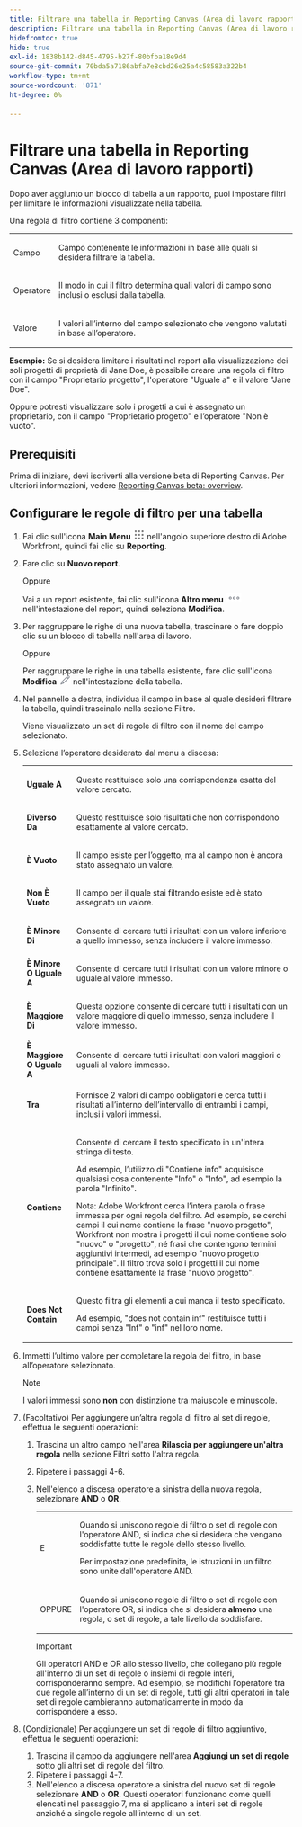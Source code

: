 ```yaml
---
title: Filtrare una tabella in Reporting Canvas (Area di lavoro rapporti)
description: Filtrare una tabella in Reporting Canvas (Area di lavoro rapporti)
hidefromtoc: true
hide: true
exl-id: 1838b142-d845-4795-b27f-80bfba18e9d4
source-git-commit: 70bda5a7186abfa7e8cbd26e25a4c58583a322b4
workflow-type: tm+mt
source-wordcount: '871'
ht-degree: 0%

---
```


# Filtrare una tabella in Reporting Canvas (Area di lavoro rapporti)

Dopo aver aggiunto un blocco di tabella a un rapporto, puoi impostare filtri per limitare le informazioni visualizzate nella tabella.

Una regola di filtro contiene 3 componenti:

<table style="table-layout:auto"> 
 <col> 
 <col> 
 <tbody> 
  <tr> 
   <td role="rowheader">Campo</td> 
   <td> <p>Campo contenente le informazioni in base alle quali si desidera filtrare la tabella.</p> </td> 
  </tr> 
  <tr> 
   <td role="rowheader">Operatore</td> 
   <td> <p>Il modo in cui il filtro determina quali valori di campo sono inclusi o esclusi dalla tabella. </p> </td> 
  </tr> 
  <tr> 
   <td role="rowheader">Valore</td> 
   <td> <p>I valori all’interno del campo selezionato che vengono valutati in base all’operatore.</p> </td> 
  </tr> 
 </tbody> 
</table>

**Esempio:** Se si desidera limitare i risultati nel report alla visualizzazione dei soli progetti di proprietà di Jane Doe, è possibile creare una regola di filtro con il campo &quot;Proprietario progetto&quot;, l&#39;operatore &quot;Uguale a&quot; e il valore &quot;Jane Doe&quot;.

Oppure potresti visualizzare solo i progetti a cui è assegnato un proprietario, con il campo &quot;Proprietario progetto&quot; e l’operatore &quot;Non è vuoto&quot;.

## Prerequisiti

Prima di iniziare, devi iscriverti alla versione beta di Reporting Canvas. Per ulteriori informazioni, vedere [Reporting Canvas beta: overview](/help/quicksilver/product-announcements/betas/canvas-dashboards-beta/reporting-canvas-beta-overview.md).

## Configurare le regole di filtro per una tabella

1. Fai clic sull&#39;icona **Main Menu** ![Main Menu icon](assets/main-menu-icon.png) nell&#39;angolo superiore destro di Adobe Workfront, quindi fai clic su **Reporting**.

1. Fare clic su **Nuovo report**.

   Oppure

   Vai a un report esistente, fai clic sull&#39;icona **Altro menu** ![Altro icona](assets/more-icon.png) nell&#39;intestazione del report, quindi seleziona **Modifica**.

1. Per raggruppare le righe di una nuova tabella, trascinare o fare doppio clic su un blocco di tabella nell&#39;area di lavoro.

   Oppure

   Per raggruppare le righe in una tabella esistente, fare clic sull&#39;icona **Modifica** ![Icona Modifica](assets/edit-icon.png) nell&#39;intestazione della tabella.

1. Nel pannello a destra, individua il campo in base al quale desideri filtrare la tabella, quindi trascinalo nella sezione Filtro.

   Viene visualizzato un set di regole di filtro con il nome del campo selezionato.

1. Seleziona l’operatore desiderato dal menu a discesa:

   <table style="table-layout:auto"> 
    <col> 
    <col> 
    <tbody> 
     <tr> 
      <td role="rowheader"><strong>Uguale A</strong> </td> 
      <td> <p>Questo restituisce solo una corrispondenza esatta del valore cercato.</p> </td> 
     </tr> 
     <tr> 
      <td role="rowheader"><strong>Diverso Da</strong> </td> 
      <td> <p>Questo restituisce solo risultati che non corrispondono esattamente al valore cercato.</p> </td> 
     </tr> 
     <tr> 
      <td role="rowheader"><strong>È Vuoto</strong> </td> 
      <td> <p>Il campo esiste per l’oggetto, ma al campo non è ancora stato assegnato un valore.</p> </td> 
     </tr> 
     <tr> 
      <td role="rowheader"><strong>Non È Vuoto</strong> </td> 
      <td> <p>Il campo per il quale stai filtrando esiste ed è stato assegnato un valore.</p> </td> 
     </tr> 
     <tr> 
      <td role="rowheader"><strong>È Minore Di</strong> </td> 
      <td> <p>Consente di cercare tutti i risultati con un valore inferiore a quello immesso, senza includere il valore immesso.</p> </td> 
     </tr> 
     <tr> 
      <td role="rowheader"><strong>È Minore O Uguale A</strong> </td> 
      <td> <p>Consente di cercare tutti i risultati con un valore minore o uguale al valore immesso.</p> </td> 
     </tr> 
     <tr> 
      <td role="rowheader"><strong>È Maggiore Di</strong> </td> 
      <td> <p>Questa opzione consente di cercare tutti i risultati con un valore maggiore di quello immesso, senza includere il valore immesso.</p> </td> 
     </tr> 
     <tr> 
      <td role="rowheader"><strong>È Maggiore O Uguale A</strong> </td> 
      <td> <p>Consente di cercare tutti i risultati con valori maggiori o uguali al valore immesso.</p> </td> 
     </tr> 
     <tr> 
      <td role="rowheader"><strong>Tra</strong> </td> 
      <td> <p>Fornisce 2 valori di campo obbligatori e cerca tutti i risultati all’interno dell’intervallo di entrambi i campi, inclusi i valori immessi.</p> </td> 
     </tr> 
     <tr> 
      <td role="rowheader"><strong>Contiene</strong> </td> 
      <td> <p>Consente di cercare il testo specificato in un'intera stringa di testo.</p> <p>Ad esempio, l’utilizzo di "Contiene info" acquisisce qualsiasi cosa contenente "Info" o "Info", ad esempio la parola "Infinito".</p> <p>Nota: Adobe Workfront cerca l’intera parola o frase immessa per ogni regola del filtro. Ad esempio, se cerchi campi il cui nome contiene la frase "nuovo progetto", Workfront non mostra i progetti il cui nome contiene solo "nuovo" o "progetto", né frasi che contengono termini aggiuntivi intermedi, ad esempio "nuovo progetto principale". Il filtro trova solo i progetti il cui nome contiene esattamente la frase "nuovo progetto".</p> </td> 
     </tr> 
     <tr> 
      <td role="rowheader"><strong>Does Not Contain</strong> </td> 
      <td> <p>Questo filtra gli elementi a cui manca il testo specificato.</p> <p>Ad esempio, "does not contain inf" restituisce tutti i campi senza "Inf" o "inf" nel loro nome.</p> </td> 
     </tr> 
    </tbody> 
   </table>

1. Immetti l’ultimo valore per completare la regola del filtro, in base all’operatore selezionato.

   >[!NOTE]
   >
   >I valori immessi sono **non** con distinzione tra maiuscole e minuscole.

1. (Facoltativo) Per aggiungere un’altra regola di filtro al set di regole, effettua le seguenti operazioni:

   1. Trascina un altro campo nell&#39;area **Rilascia per aggiungere un&#39;altra regola** nella sezione Filtri sotto l&#39;altra regola.
   1. Ripetere i passaggi 4-6.
   1. Nell&#39;elenco a discesa operatore a sinistra della nuova regola, selezionare **AND** o **OR**.

      <table style="table-layout:auto"> 
       <col> 
       </col> 
       <col> 
       </col> 
       <tbody> 
        <tr> 
         <td role="rowheader"> <p>E</p> </td> 
         <td> <p>Quando si uniscono regole di filtro o set di regole con l'operatore AND, si indica che si desidera che vengano soddisfatte tutte le regole dello stesso livello.</p> <p>Per impostazione predefinita, le istruzioni in un filtro sono unite dall'operatore AND.</p> </td> 
        </tr> 
        <tr> 
         <td role="rowheader"> <p>OPPURE</p> </td> 
         <td> <p>Quando si uniscono regole di filtro o set di regole con l'operatore OR, si indica che si desidera <strong>almeno</strong> una regola, o set di regole, a tale livello da soddisfare.</p> </td> 
        </tr> 
       </tbody> 
      </table>

      >[!IMPORTANT]
      >
      >Gli operatori AND e OR allo stesso livello, che collegano più regole all&#39;interno di un set di regole o insiemi di regole interi, corrisponderanno sempre. Ad esempio, se modifichi l’operatore tra due regole all’interno di un set di regole, tutti gli altri operatori in tale set di regole cambieranno automaticamente in modo da corrispondere a esso.

1. (Condizionale) Per aggiungere un set di regole di filtro aggiuntivo, effettua le seguenti operazioni:

   1. Trascina il campo da aggiungere nell&#39;area **Aggiungi un set di regole** sotto gli altri set di regole del filtro.
   1. Ripetere i passaggi 4-7.
   1. Nell&#39;elenco a discesa operatore a sinistra del nuovo set di regole selezionare **AND** o **OR**. Questi operatori funzionano come quelli elencati nel passaggio 7, ma si applicano a interi set di regole anziché a singole regole all’interno di un set.**&#x200B;**
